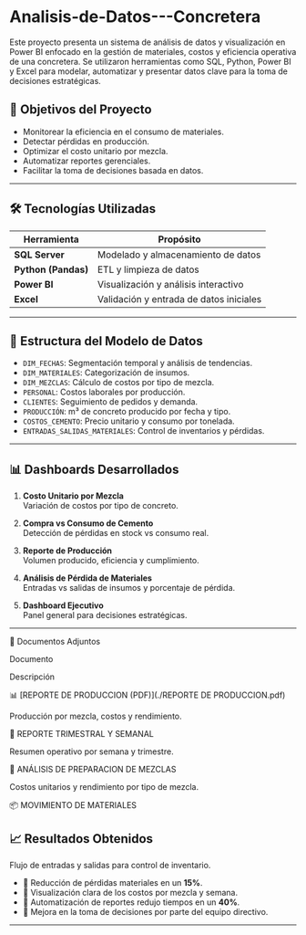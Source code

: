 # Analisis-de-Datos---Concretera
Este proyecto presenta un sistema de análisis de datos y visualización en Power BI enfocado en la gestión de materiales, costos y eficiencia operativa de una concretera. Se utilizaron herramientas como SQL, Python, Power BI y Excel para modelar, automatizar y presentar datos clave para la toma de decisiones estratégicas.
## 📌 Objetivos del Proyecto

- Monitorear la eficiencia en el consumo de materiales.
- Detectar pérdidas en producción.
- Optimizar el costo unitario por mezcla.
- Automatizar reportes gerenciales.
- Facilitar la toma de decisiones basada en datos.

---

## 🛠 Tecnologías Utilizadas

| Herramienta | Propósito |
|------------|-----------|
| **SQL Server** | Modelado y almacenamiento de datos |
| **Python (Pandas)** | ETL y limpieza de datos |
| **Power BI** | Visualización y análisis interactivo |
| **Excel** | Validación y entrada de datos iniciales |

---

## 🧩 Estructura del Modelo de Datos

- `DIM_FECHAS`: Segmentación temporal y análisis de tendencias.
- `DIM_MATERIALES`: Categorización de insumos.
- `DIM_MEZCLAS`: Cálculo de costos por tipo de mezcla.
- `PERSONAL`: Costos laborales por producción.
- `CLIENTES`: Seguimiento de pedidos y demanda.
- `PRODUCCIÓN`: m³ de concreto producido por fecha y tipo.
- `COSTOS_CEMENTO`: Precio unitario y consumo por tonelada.
- `ENTRADAS_SALIDAS_MATERIALES`: Control de inventarios y pérdidas.

---

## 📊 Dashboards Desarrollados

1. **Costo Unitario por Mezcla**  
   Variación de costos por tipo de concreto.

2. **Compra vs Consumo de Cemento**  
   Detección de pérdidas en stock vs consumo real.

3. **Reporte de Producción**  
   Volumen producido, eficiencia y cumplimiento.

4. **Análisis de Pérdida de Materiales**  
   Entradas vs salidas de insumos y porcentaje de pérdida.

5. **Dashboard Ejecutivo**  
   Panel general para decisiones estratégicas.

---

📄 Documentos Adjuntos

Documento

Descripción

📊 [REPORTE DE PRODUCCION (PDF)](./REPORTE DE PRODUCCION.pdf)

Producción por mezcla, costos y rendimiento.

📆 REPORTE TRIMESTRAL Y SEMANAL

Resumen operativo por semana y trimestre.

🧪 ANÁLISIS DE PREPARACION DE MEZCLAS

Costos unitarios y rendimiento por tipo de mezcla.

📦 MOVIMIENTO DE MATERIALES
## 📈 Resultados Obtenidos
Flujo de entradas y salidas para control de inventario.
- 🔹 Reducción de pérdidas materiales en un **15%**.
- 🔹 Visualización clara de los costos por mezcla y semana.
- 🔹 Automatización de reportes redujo tiempos en un **40%**.
- 🔹 Mejora en la toma de decisiones por parte del equipo directivo.

---

